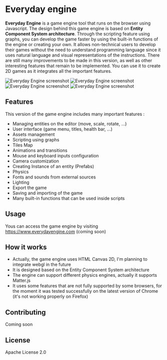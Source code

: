 # Everyday engine
**Everyday Engine** is a game engine tool that runs on the browser using Javascript.
The design behind this game engine is based on **Entity Component System architecture**.
Through the scripting feature using graphs, you can develop the game faster by using the built-in functions of the engine or creating your own. It allows non-technical users to develop their games without the need to understand programming language since it uses natural language and visual representations of the instructions.
There are still many improvements to be made in this version, as well as other interesting features that remain to be implemented. You can use it to create 2D games as it integrates all the important features.

![Everyday Engine screenshot](https://github.com/solvingcode/web-engine/blob/master/img/screen1.png?raw=true)
![Everyday Engine screenshot](https://github.com/solvingcode/web-engine/blob/master/img/screen2.png?raw=true)
![Everyday Engine screenshot](https://github.com/solvingcode/web-engine/blob/master/img/screen3.png?raw=true)
![Everyday Engine screenshot](https://github.com/solvingcode/web-engine/blob/master/img/screen4.png?raw=true)

## Features
This version of the game engine includes many important features :
- Managing entities on the editor (move, scale, rotate, ...)
- User interface (game menu, titles, health bar, ...)
- Assets management
- Scripting using graphs
- Tiles Map
- Animations and transitions
- Mouse and keyboard inputs configuration
- Camera customization
- Creating Instance of an entity (Prefabs)
- Physics
- Fonts and sounds from external sources
- Lighting
- Export the game
- Saving and importing of the game
- Many built-in functions that can be used inside scripts

## Usage
Yous can access the game engine by visiting https://www.everydayengine.com (coming soon)

## How it works
- Actually, the game engine uses HTML Canvas 2D, I'm planning to integrate webgl in the future
- It is designed based on the Entity Component System architecture
- The engine can support different physics engines, actually it supports Matter.js
- It uses some features that are not fully supported by some browsers, for the moment it was tested successfully on the latest version of Chrome (it's not working properly on Firefox)

## Contributing
Coming soon

## License
Apache License 2.0
